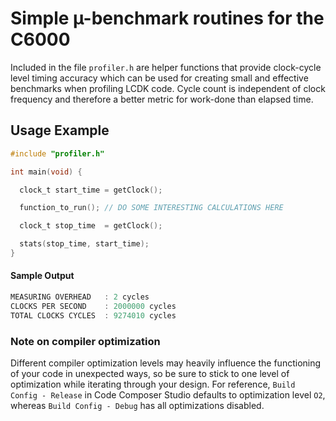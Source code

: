 # Simple µ-benchmark routines for the C6000

Included in the file `profiler.h` are helper functions that provide clock-cycle level timing accuracy which can be used for creating small and effective benchmarks when profiling LCDK code. Cycle count is independent of clock frequency and therefore a better metric for work-done than elapsed time.

## Usage Example

```c
#include "profiler.h"

int main(void) {

  clock_t start_time = getClock();

  function_to_run(); // DO SOME INTERESTING CALCULATIONS HERE

  clock_t stop_time  = getClock();

  stats(stop_time, start_time);
}

```
#### Sample Output

```c
MEASURING OVERHEAD   : 2 cycles
CLOCKS PER SECOND    : 2000000 cycles
TOTAL CLOCKS CYCLES  : 9274010 cycles
```

### Note on compiler optimization
Different compiler optimization levels may heavily influence the functioning of your code in unexpected ways, so be sure to stick to one level of optimization while iterating through your design. For reference, `Build Config - Release` in Code Composer Studio defaults to optimization level `O2`, whereas `Build Config - Debug` has all optimizations disabled.
